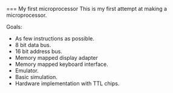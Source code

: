 === My first microprocessor
This is my first attempt at making a microprocessor.

Goals:
- As few instructions as possible.
- 8 bit data bus.
- 16 bit address bus.
- Memory mapped display adapter
- Memory mapped keyboard interface.
- Emulator.
- Basic simulation.
- Hardware implementation with TTL chips.
